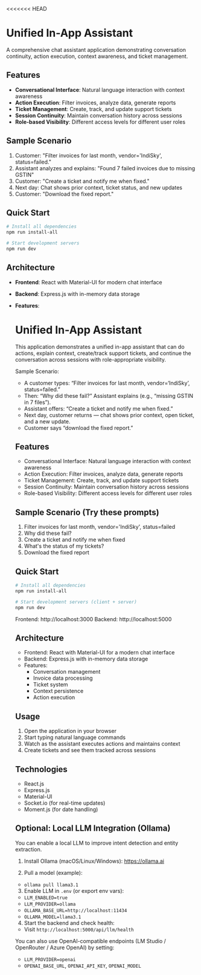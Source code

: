 <<<<<<< HEAD
# Unified In-App Assistant

A comprehensive chat assistant application demonstrating conversation continuity, action execution, context awareness, and ticket management.

## Features

- **Conversational Interface**: Natural language interaction with context awareness
- **Action Execution**: Filter invoices, analyze data, generate reports
- **Ticket Management**: Create, track, and update support tickets
- **Session Continuity**: Maintain conversation history across sessions
- **Role-based Visibility**: Different access levels for different user roles

## Sample Scenario

1. Customer: "Filter invoices for last month, vendor='IndiSky', status=failed."
2. Assistant analyzes and explains: "Found 7 failed invoices due to missing GSTIN"
3. Customer: "Create a ticket and notify me when fixed."
4. Next day: Chat shows prior context, ticket status, and new updates
5. Customer: "Download the fixed report."

## Quick Start

```bash
# Install all dependencies
npm run install-all

# Start development servers
npm run dev
```

## Architecture

- **Frontend**: React with Material-UI for modern chat interface
- **Backend**: Express.js with in-memory data storage
- **Features**: 
  # Unified In-App Assistant

  This application demonstrates a unified in-app assistant that can do actions, explain context, create/track support tickets, and continue the conversation across sessions with role-appropriate visibility.

  Sample Scenario:
  - A customer types: “Filter invoices for last month, vendor=‘IndiSky’, status=failed.”
  - Then: “Why did these fail?” Assistant explains (e.g., “missing GSTIN in 7 files”).
  - Assistant offers: “Create a ticket and notify me when fixed.”
  - Next day, customer returns — chat shows prior context, open ticket, and a new update.
  - Customer says “download the fixed report.”

  ## Features

  - Conversational Interface: Natural language interaction with context awareness
  - Action Execution: Filter invoices, analyze data, generate reports
  - Ticket Management: Create, track, and update support tickets
  - Session Continuity: Maintain conversation history across sessions
  - Role-based Visibility: Different access levels for different user roles

  ## Sample Scenario (Try these prompts)

  1. Filter invoices for last month, vendor='IndiSky', status=failed
  2. Why did these fail?
  3. Create a ticket and notify me when fixed
  4. What's the status of my tickets?
  5. Download the fixed report

  ## Quick Start

  ```bash
  # Install all dependencies
  npm run install-all

  # Start development servers (client + server)
  npm run dev
  ```

  Frontend: http://localhost:3000
  Backend:  http://localhost:5000

  ## Architecture

  - Frontend: React with Material-UI for a modern chat interface
  - Backend: Express.js with in-memory data storage
  - Features:
    - Conversation management
    - Invoice data processing
    - Ticket system
    - Context persistence
    - Action execution

  ## Usage

  1. Open the application in your browser
  2. Start typing natural language commands
  3. Watch as the assistant executes actions and maintains context
  4. Create tickets and see them tracked across sessions

  ## Technologies

  - React.js
  - Express.js
  - Material-UI
  - Socket.io (for real-time updates)
  - Moment.js (for date handling)

  ## Optional: Local LLM Integration (Ollama)

  You can enable a local LLM to improve intent detection and entity extraction.

  1) Install Ollama (macOS/Linux/Windows): https://ollama.ai

  2) Pull a model (example):
    - `ollama pull llama3.1`

  3) Enable LLM in `.env` (or export env vars):
    - `LLM_ENABLED=true`
    - `LLM_PROVIDER=ollama`
    - `OLLAMA_BASE_URL=http://localhost:11434`
    - `OLLAMA_MODEL=llama3.1`

  4) Start the backend and check health:
    - Visit `http://localhost:5000/api/llm/health`

  You can also use OpenAI-compatible endpoints (LM Studio / OpenRouter / Azure OpenAI) by setting:
    - `LLM_PROVIDER=openai`
    - `OPENAI_BASE_URL`, `OPENAI_API_KEY`, `OPENAI_MODEL`
